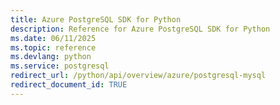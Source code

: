 ```yaml
---
title: Azure PostgreSQL SDK for Python
description: Reference for Azure PostgreSQL SDK for Python
ms.date: 06/11/2025
ms.topic: reference
ms.devlang: python
ms.service: postgresql
redirect_url: /python/api/overview/azure/postgresql-mysql
redirect_document_id: TRUE
---
```


